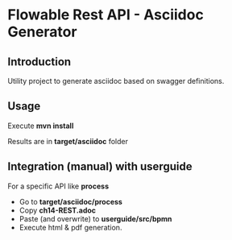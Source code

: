 # Flowable Rest API - Asciidoc Generator

## Introduction

Utility project to generate asciidoc based on swagger definitions.


## Usage

Execute **mvn install**

Results are in **target/asciidoc** folder


## Integration (manual) with userguide


For a specific API like **process**
+ Go to **target/asciidoc/process**
+ Copy **ch14-REST.adoc**
+ Paste (and overwrite) to **userguide/src/bpmn**
+ Execute html & pdf generation.
